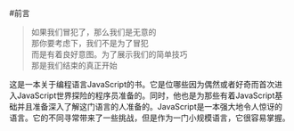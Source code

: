 #前言

>如果我们冒犯了，那么我们是无意的  
那你要考虑下，我们不是为了冒犯  
而是有着良好意图。为了展示我们的简单技巧  
那是我们结束的真正开始

这是一本关于编程语言JavaScript的书。它是位哪些因为偶然或者好奇而首次进入JavaScript世界探险的程序员准备的。同时，他也是为那些有着JavaScript基础并且准备深入了解这门语言的人准备的。JavaScript是一本强大地令人惊讶的语言。它的不同寻常带来了一些挑战，但是作为一门小规模语言，它很容易掌握。